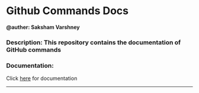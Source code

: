# Github Commands Docs
**@auther: Saksham Varshney**

### Description: This repository contains the documentation of GitHub commands

### Documentation:
Click [here](https://github.com/sakshamvarshney/Github-Commands-Docs/blob/master/GitHub-Commands-docs.md "hover") for documentation

---